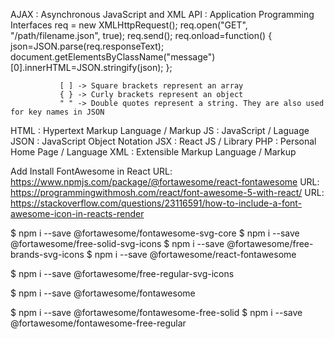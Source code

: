 

AJAX  : Asynchronous JavaScript and XML
API   : Application Programming Interfaces
            req = new XMLHttpRequest();
            req.open("GET", "/path/filename.json", true);
            req.send();
            req.onload=function() {
               json=JSON.parse(req.responseText);
               document.getElementsByClassName("message")[0].innerHTML=JSON.stringify(json);
            };

               [ ] -> Square brackets represent an array
               { } -> Curly brackets represent an object
               " " -> Double quotes represent a string. They are also used for key names in JSON

HTML  : Hypertext Markup Language / Markup
JS    : JavaScript / Laguage
JSON  : JavaScript Object Notation
JSX   : React JS / Library
PHP   : Personal Home Page / Language
XML   : Extensible Markup Language / Markup


Add Install FontAwesome in React
   URL: https://www.npmjs.com/package/@fortawesome/react-fontawesome
   URL: https://programmingwithmosh.com/react/font-awesome-5-with-react/
   URL: https://stackoverflow.com/questions/23116591/how-to-include-a-font-awesome-icon-in-reacts-render

   $ npm i --save @fortawesome/fontawesome-svg-core
   $ npm i --save @fortawesome/free-solid-svg-icons
   $ npm i --save @fortawesome/free-brands-svg-icons
   $ npm i --save @fortawesome/react-fontawesome

   $ npm i --save @fortawesome/free-regular-svg-icons

   $ npm i --save @fortawesome/fontawesome

   $ npm i --save @fortawesome/fontawesome-free-solid
   $ npm i --save @fortawesome/fontawesome-free-regular